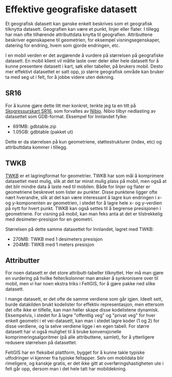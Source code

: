# Effektive geografiske datasett

Et geografisk datasett kan ganske enkelt beskrives som et geografisk tilknytta datasett. Geografien kan være et punkt, linjer eller flater. I tillegg har man ofte tilhørende attributtdata knytta til geografien. Attributtene beskriver egenskapene til geometrien, for eksempel visningsegenskaper, datering for endring, hvem som gjorde endringen, etc. 

I en mobil verden er det avgjørende å vurdere på størrelsen på geografiske datasett. En mobil klient vil måtte laste over deler eller hele datasett for å kunne presentere datasett i kart, søk eller tabeller, på brukers mobil. Desto mer effektivt datasettet er satt opp, jo større geografisk område kan bruker ta med seg ut i felt, for å jobbe videre uten dekning. 

## SR16

For å kunne gjøre dette litt mer konkret, tenkte jeg ta en titt på [Skogressurskart SR16](https://www.nibio.no/tema/skog/kart-over-skogressurser/skogressurskart-sr16), som forvaltes av [Nibio](https://www.nibio.no/). Nibio tilbyr nedlasting av datasettet som GDB-format. Eksempel for Innlandet fylke:

* 691MB: gdbtable.zip
* 1.05GB: gdbtable (pakket ut)

Dette er da størrelsen på kun geometriene, støttestrukturer (index, etc) og attributtdata kommer i tillegg. 

## TWKB

[TWKB](https://github.com/TWKB/Specification/blob/master/twkb.md) er et lagringformat for geometrier. TWKB har som mål å komprimere datasettet mest mulig, slik at det tar minst mulig plass på mobil, men også at det blir mindre data å laste ned til mobilen. Både for linjer og flater er geometriene beskrevet som lister av punkter. Disse punktene ligger ofte nært hverandre, slik at det kan være interessant å lagre kun endringen i x- og y-komponenten av geometrien, i stedet for å lagre hele x- og y-verdien på nytt for hvert punkt. TWKB kan også settes til å begrense presisjonen i geometriene. For visning på mobil, kan man feks anta at det er tilstrekkelig med desimeter-presisjon for en geometri. 

Størrelsen på dette samme datasettet for Innlandet, lagret med TWKB:

* 270MB: TWKB med 1 desimeters presisjon
* 204MB: TWKB med 1 meters presisjon

## Attributter

For noen datasett er det store attributt-tabeller tilknyttet. Her må man gjøre en vurdering på hvilke felter/kolonner man ønsker å synkronisere over til mobil, men vi har noen ekstra triks i FeltGIS, for å gjøre pakke ned slike datasett. 

I mange datasett, er det ofte de samme verdiene som går igjen. Ideelt sett, burde datakilden brukt kodelister for effektiv representasjon, men ettersom det ofte ikke er tilfelle, kan man heller skape disse kodelistene dynamisk. Eksempelvis, i stedet for å lagre "offentlig veg" og "privat veg" for hver enkelt geometri i et vei-datasett, kan man i stedet lagre koder (1 og 2) for disse verdiene, og la selve verdiene ligge i en egen tabell. For større datasett har vi også mulighet til å bruke konvensjonelle komprimeringsalgoritmer (på alle attributtene, samlet), for å ytterligere redusere størrelsen på datasettet. 

FeltGIS har en fleksibel plattform, bygget for å kunne takle typiske utfodringer vi kjenner fra typiske feltapper. Selv om mobildata blir rimeligere, og kanskje gratis, er det ikke gitt at overføringshastigheten ute i felt går opp, dersom man i det hele tatt har mobildekning. 